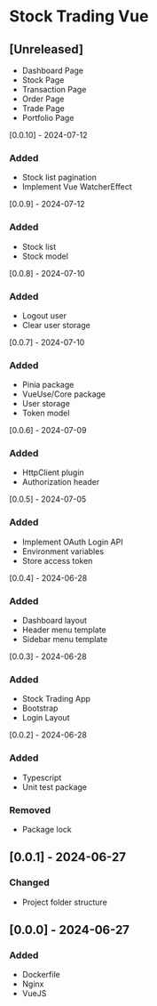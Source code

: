 # Stock Trading Vue

## [Unreleased]
- Dashboard Page
- Stock Page
- Transaction Page
- Order Page
- Trade Page
- Portfolio Page

[0.0.10] - 2024-07-12
### Added
- Stock list pagination
- Implement Vue WatcherEffect

[0.0.9] - 2024-07-12
### Added
- Stock list
- Stock model

[0.0.8] - 2024-07-10
### Added
- Logout user
- Clear user storage

[0.0.7] - 2024-07-10
### Added
- Pinia package
- VueUse/Core package
- User storage
- Token model

[0.0.6] - 2024-07-09
### Added
- HttpClient plugin
- Authorization header

[0.0.5] - 2024-07-05
### Added
- Implement OAuth Login API
- Environment variables
- Store access token

[0.0.4] - 2024-06-28
### Added
- Dashboard layout
- Header menu template
- Sidebar menu template

[0.0.3] - 2024-06-28
### Added
- Stock Trading App
- Bootstrap
- Login Layout

[0.0.2] - 2024-06-28
### Added
- Typescript
- Unit test package

### Removed
- Package lock

## [0.0.1] - 2024-06-27
### Changed
- Project folder structure

## [0.0.0] - 2024-06-27
### Added
- Dockerfile
- Nginx
- VueJS
